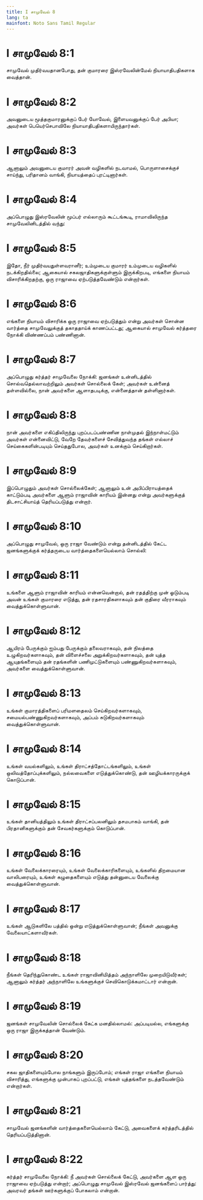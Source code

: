 ```yaml
---
title: I சாமுவேல் 8
lang: ta
mainfont: Noto Sans Tamil Regular
---
```


# I சாமுவேல் 8:1

சாமுவேல் முதிர்வயதானபோது, தன் குமாரரை இஸ்ரவேலின்மேல் நியாயாதிபதிகளாக வைத்தான்.

# I சாமுவேல் 8:2

அவனுடைய மூத்தகுமாரனுக்குப் பேர் யோவேல், இளையவனுக்குப் பேர் அபியா; அவர்கள் பெயெர்செபாவிலே நியாயாதிபதிகளாயிருந்தார்கள்.

# I சாமுவேல் 8:3

ஆனாலும் அவனுடைய குமாரர் அவன் வழிகளில் நடவாமல், பொருளாசைக்குச் சாய்ந்து, பரிதானம் வாங்கி, நியாயத்தைப் புரட்டினார்கள்.

# I சாமுவேல் 8:4

அப்பொழுது இஸ்ரவேலின் மூப்பர் எல்லாரும் கூட்டங்கூடி, ராமாவிலிருந்த சாமுவேலினிடத்தில் வந்து:

# I சாமுவேல் 8:5

இதோ, நீர் முதிர்வயதுள்ளவரானீர்; உம்முடைய குமாரர் உம்முடைய வழிகளில் நடக்கிறதில்லை; ஆகையால் சகலஜாதிகளுக்குள்ளும் இருக்கிறபடி, எங்களை நியாயம் விசாரிக்கிறதற்கு, ஒரு ராஜாவை ஏற்படுத்தவேண்டும் என்றார்கள்.

# I சாமுவேல் 8:6

எங்களை நியாயம் விசாரிக்க ஒரு ராஜாவை ஏற்படுத்தும் என்று அவர்கள் சொன்ன வார்த்தை சாமுவேலுக்குத் தகாததாய்க் காணப்பட்டது; ஆகையால் சாமுவேல் கர்த்தரை நோக்கி விண்ணப்பம் பண்ணினான்.

# I சாமுவேல் 8:7

அப்பொழுது கர்த்தர் சாமுவேலை நோக்கி: ஜனங்கள் உன்னிடத்தில் சொல்வதெல்லாவற்றிலும் அவர்கள் சொல்லைக் கேள்; அவர்கள் உன்னைத் தள்ளவில்லை, நான் அவர்களை ஆளாதபடிக்கு, என்னைத்தான் தள்ளினார்கள்.

# I சாமுவேல் 8:8

நான் அவர்களை எகிப்திலிருந்து புறப்படப்பண்ணின நாள்முதல் இந்நாள்மட்டும் அவர்கள் என்னைவிட்டு, வேறே தேவர்களைச் சேவித்துவந்த தங்கள் எல்லாச் செய்கைகளின்படியும் செய்ததுபோல, அவர்கள் உனக்கும் செய்கிறார்கள்.

# I சாமுவேல் 8:9

இப்பொழுதும் அவர்கள் சொல்லைக்கேள்; ஆனாலும் உன் அபிப்பிராயத்தைக் காட்டும்படி அவர்களை ஆளும் ராஜாவின் காரியம் இன்னது என்று அவர்களுக்குத் திடசாட்சியாய்த் தெரியப்படுத்து என்றார்.

# I சாமுவேல் 8:10

அப்பொழுது சாமுவேல், ஒரு ராஜா வேண்டும் என்று தன்னிடத்தில் கேட்ட ஜனங்களுக்குக் கர்த்தருடைய வார்த்தைகளையெல்லாம் சொல்லி:

# I சாமுவேல் 8:11

உங்களை ஆளும் ராஜாவின் காரியம் என்னவென்றால், தன் ரதத்திற்கு முன் ஓடும்படி அவன் உங்கள் குமாரரை எடுத்து, தன் ரதசாரதிகளாகவும் தன் குதிரை வீரராகவும் வைத்துக்கொள்ளுவான்.

# I சாமுவேல் 8:12

ஆயிரம் பேருக்கும் ஐம்பது பேருக்கும் தலைவராகவும், தன் நிலத்தை உழுகிறவர்களாகவும், தன் விளைச்சலை அறுக்கிறவர்களாகவும், தன் யுத்த ஆயுதங்களையும் தன் ரதங்களின் பணிமுட்டுகளையும் பண்ணுகிறவர்களாகவும், அவர்களை வைத்துக்கொள்ளுவான்.

# I சாமுவேல் 8:13

உங்கள் குமாரத்திகளைப் பரிமளதைலம் செய்கிறவர்களாகவும், சமையல்பண்ணுகிறவர்களாகவும், அப்பம் சுடுகிறவர்களாகவும் வைத்துக்கொள்ளுவான்.

# I சாமுவேல் 8:14

உங்கள் வயல்களிலும், உங்கள் திராட்சத்தோட்டங்களிலும், உங்கள் ஒலிவத்தோப்புக்களிலும், நல்லவைகளை எடுத்துக்கொண்டு, தன் ஊழியக்காரருக்குக் கொடுப்பான்.

# I சாமுவேல் 8:15

உங்கள் தானியத்திலும் உங்கள் திராட்சப்பலனிலும் தசமபாகம் வாங்கி, தன் பிரதானிகளுக்கும் தன் சேவகர்களுக்கும் கொடுப்பான்.

# I சாமுவேல் 8:16

உங்கள் வேலைக்காரரையும், உங்கள் வேலைக்காரிகளையும், உங்களில் திறமையான வாலிபரையும், உங்கள் கழுதைகளையும் எடுத்து தன்னுடைய வேலைக்கு வைத்துக்கொள்ளுவான்.

# I சாமுவேல் 8:17

உங்கள் ஆடுகளிலே பத்தில் ஒன்று எடுத்துக்கொள்ளுவான்; நீங்கள் அவனுக்கு வேலையாட்களாவீர்கள்.

# I சாமுவேல் 8:18

நீங்கள் தெரிந்துகொண்ட உங்கள் ராஜாவினிமித்தம் அந்நாளிலே முறையிடுவீர்கள்; ஆனாலும் கர்த்தர் அந்நாளிலே உங்களுக்குச் செவிகொடுக்கமாட்டார் என்றான்.

# I சாமுவேல் 8:19

ஜனங்கள் சாமுவேலின் சொல்லைக் கேட்க மனதில்லாமல்: அப்படியல்ல, எங்களுக்கு ஒரு ராஜா இருக்கத்தான் வேண்டும்.

# I சாமுவேல் 8:20

சகல ஜாதிகளையும்போல நாங்களும் இருப்போம்; எங்கள் ராஜா எங்களை நியாயம் விசாரித்து, எங்களுக்கு முன்பாகப் புறப்பட்டு, எங்கள் யுத்தங்களை நடத்தவேண்டும் என்றார்கள்.

# I சாமுவேல் 8:21

சாமுவேல் ஜனங்களின் வார்த்தைகளையெல்லாம் கேட்டு, அவைகளைக் கர்த்தரிடத்தில் தெரியப்படுத்தினான்.

# I சாமுவேல் 8:22

கர்த்தர் சாமுவேலை நோக்கி: நீ அவர்கள் சொல்லைக் கேட்டு, அவர்களை ஆள ஒரு ராஜாவை ஏற்படுத்து என்றார்; அப்பொழுது சாமுவேல் இஸ்ரவேல் ஜனங்களைப் பார்த்து: அவரவர் தங்கள் ஊர்களுக்குப் போகலாம் என்றான்.

